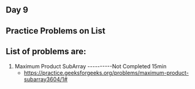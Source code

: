 ## Day 9

## Practice Problems on List 

## List of problems are:

1. Maximum Product SubArray ----------Not Completed 15min
    -  https://practice.geeksforgeeks.org/problems/maximum-product-subarray3604/1#
    